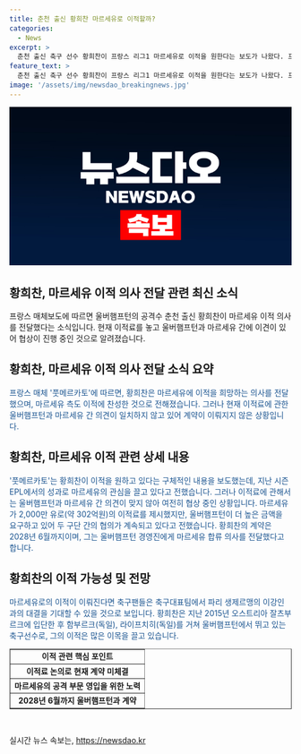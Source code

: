 ```yaml
---
title: 춘천 출신 황희찬 마르세유로 이적할까?
categories:
  - News
excerpt: >
  춘천 출신 축구 선수 황희찬이 프랑스 리그1 마르세유로 이적을 원한다는 보도가 나왔다. 프랑스 매체는 울버햄프턴과 마르세유가 황희찬의 이적료를 놓고 협상 중이라고 전했으며, 이적 가능성이 있다고 설명했다. 현재 울버햄프턴이 원하는 이적료와 마르세유의 제시된 금액이 차이가 있어 두 구단 간 협의가 이뤄지고 있다고 전해졌다. 이에 따라 황희찬의 이적 가능성이 높아졌으며, 이적 시 대표팀 동료 이강인과의 대결이 기대된다.
feature_text: >
  춘천 출신 축구 선수 황희찬이 프랑스 리그1 마르세유로 이적을 원한다는 보도가 나왔다. 프랑스 매체는 울버햄프턴과 마르세유가 황희찬의 이적료를 놓고 협상 중이라고 전했으며, 이적 가능성이 있다고 설명했다. 현재 울버햄프턴이 원하는 이적료와 마르세유의 제시된 금액이 차이가 있어 두 구단 간 협의가 이뤄지고 있다고 전해졌다. 이에 따라 황희찬의 이적 가능성이 높아졌으며, 이적 시 대표팀 동료 이강인과의 대결이 기대된다.
image: '/assets/img/newsdao_breakingnews.jpg'
---
```


<p><img src="/assets/img/newsdao_breakingnews.jpg" alt="flaretime 속보" /></p>

<h2>황희찬, 마르세유 이적 의사 전달 관련 최신 소식</h2>

<p data-ke-size="size16">프랑스 매체보도에 따르면 울버햄프턴의 공격수 춘천 출신 황희찬이 마르세유 이적 의사를 전달했다는 소식입니다. 현재 이적료를 놓고 울버햄프턴과 마르세유 간에 이견이 있어 협상이 진행 중인 것으로 알려졌습니다.</p>

<h2 data-ke-size="size26">황희찬, 마르세유 이적 의사 전달 소식 요약</h2>

<p><span style="color: #1a5490;">프랑스 매체 '풋메르카토'에 따르면, 황희찬은 마르세유에 이적을 희망하는 의사를 전달했으며, 마르세유 측도 이적에 찬성한 것으로 전해졌습니다. 그러나 현재 이적료에 관한 울버햄프턴과 마르세유 간 의견이 일치하지 않고 있어 계약이 이뤄지지 않은 상황입니다.</span></p>

<h2 data-ke-size="size26">황희찬, 마르세유 이적 관련 상세 내용</h2>

<p><span style="color: #1a5490;">'풋메르카토'는 황희찬이 이적을 원하고 있다는 구체적인 내용을 보도했는데, 지난 시즌 EPL에서의 성과로 마르세유의 관심을 끌고 있다고 전했습니다. 그러나 이적료에 관해서는 울버햄프턴과 마르세유 간 의견이 맞지 않아 여전히 협상 중인 상황입니다. 마르세유가 2,000만 유로(약 302억원)의 이적료를 제시했지만, 울버햄프턴이 더 높은 금액을 요구하고 있어 두 구단 간의 협의가 계속되고 있다고 전했습니다. 황희찬의 계약은 2028년 6월까지이며, 그는 울버햄프턴 경영진에게 마르세유 합류 의사를 전달했다고 합니다.</span></p>

<h2 data-ke-size="size26">황희찬의 이적 가능성 및 전망</h2>

<p><span style="color: #1a5490;">마르세유로의 이적이 이뤄진다면 축구팬들은 축구대표팀에서 파리 생제르맹의 이강인과의 대결을 기대할 수 있을 것으로 보입니다. 황희찬은 지난 2015년 오스트리아 잘츠부르크에 입단한 후 함부르크(독일), 라이프치히(독일)를 거쳐 울버햄프턴에서 뛰고 있는 축구선수로, 그의 이적은 많은 이목을 끌고 있습니다.</span></p>

<table style="width: 100%;" border="1">
<tbody>
<tr>
<td style="text-align: center; height: 17px;"><b>이적 관련 핵심 포인트</b></td>
</tr>
<tr>
<td style="text-align: center; height: 17px;"><b>이적료 논의로 현재 계약 미체결</b></td>
</tr>
<tr>
<td style="text-align: center; height: 17px;"><b>마르세유의 공격 부문 영입을 위한 노력</b></td>
</tr>
<tr>
<td style="text-align: center; height: 17px;"><b>2028년 6월까지 울버햄프턴과 계약</b></td>
</tr>
</tbody>
</table>

<p data-ke-size="size16">&nbsp;</p>
실시간 뉴스 속보는, <a href="https://newsdao.kr" rel="dofollow">https://newsdao.kr</a>



